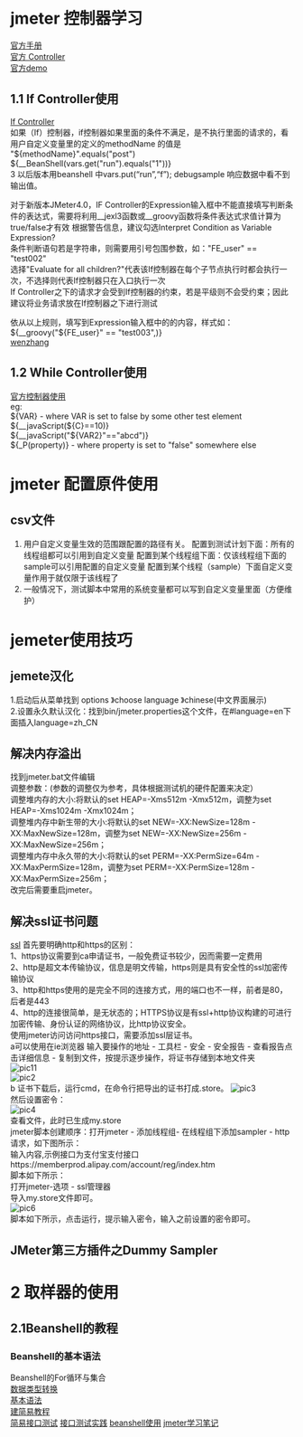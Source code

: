 # jmeter 控制器学习
[官方手册](http://jmeter.apache.org/usermanual/index.html)  
[官方 Controller](http://jmeter.apache.org/usermanual/component_reference.html#)  
[官方demo](https://jmeter.apache.org/demos/)    
## 1.1 If Controller使用  
[If Controller](https://www.jianshu.com/p/1e7a60ae49d1)  
如果（If）控制器，if控制器如果里面的条件不满足，是不执行里面的请求的，看用户自定义变量里的定义的methodName 的值是   
"${methodName}".equals("post")  ${__BeanShell(vars.get("run").equals("1"))}  
3 以后版本用beanshell 中vars.put(“run”,“f”); debugsample 响应数据中看不到输出值。  

对于新版本JMeter4.0，IF Controller的Expression输入框中不能直接填写判断条件的表达式，需要将利用__jexl3函数或__groovy函数将条件表达式求值计算为true/false才有效
根据警告信息，建议勾选Interpret Condition as Variable Expression?  
条件判断语句若是字符串，则需要用引号包围参数，如："FE_user" == "test002"  
选择"Evaluate for all children?"代表该If控制器在每个子节点执行时都会执行一次，不选择则代表If控制器只在入口执行一次  
If Controller之下的请求才会受到If控制器的约束，若是平级则不会受约束；因此建议将业务请求放在If控制器之下进行测试  
  
依从以上规则，填写到Expression输入框中的的内容，样式如：${__groovy("${FE_user}" == "test003",)}  
[wenzhang](https://blog.csdn.net/wx19900503/article/details/79206382)  
## 1.2 While Controller使用   
[官方控制器使用](http://jmeter.apache.org/usermanual/component_reference.html#)  
eg:  
${VAR} - where VAR is set to false by some other test element    
${__javaScript(${C}==10)}  
${__javaScript("${VAR2}"=="abcd")}  
${_P(property)} - where property is set to "false" somewhere else 

# jmeter 配置原件使用
## csv文件
1.	用户自定义变量生效的范围跟配置的路径有关。
配置到测试计划下面：所有的线程组都可以引用到自定义变量
配置到某个线程组下面：仅该线程组下面的sample可以引用配置的自定义变量
配置到某个线程（sample）下面自定义变量作用于就仅限于该线程了
2.	一般情况下，测试脚本中常用的系统变量都可以写到自定义变量里面（方便维护）

# jemeter使用技巧
## jemete汉化 
1.启动后从菜单找到 options 》choose language 》chinese(中文界面展示)  
2.设置永久默认汉化：找到bin/jmeter.properties这个文件，在#language=en下面插入language=zh_CN
 ## 解决内存溢出  
找到jmeter.bat文件编辑    
调整参数：(参数的调整仅为参考，具体根据测试机的硬件配置来决定）  
调整堆内存的大小:将默认的set HEAP=-Xms512m -Xmx512m，调整为set HEAP=-Xms1024m -Xmx1024m；  
调整堆内存中新生带的大小:将默认的set NEW=-XX:NewSize=128m -XX:MaxNewSize=128m，调整为set NEW=-XX:NewSize=256m -XX:MaxNewSize=256m；  
调整堆内存中永久带的大小:将默认的set PERM=-XX:PermSize=64m -XX:MaxPermSize=128m，调整为set PERM=-XX:PermSize=128m -XX:MaxPermSize=256m；  
改完后需要重启jmeter。

## 解决ssl证书问题
[ssl](https://blog.csdn.net/ajiatutu/article/details/79569756)
首先要明确http和https的区别：            
1、https协议需要到ca申请证书，一般免费证书较少，因而需要一定费用          
2、http是超文本传输协议，信息是明文传输，https则是具有安全性的ssl加密传输协议        
3、http和https使用的是完全不同的连接方式，用的端口也不一样，前者是80，后者是443      
4、http的连接很简单，是无状态的；HTTPS协议是有ssl+http协议构建的可进行加密传输、身份认证的网络协议，比http协议安全。  
使用jmeter访问访问https接口，需要添加ssl层证书。      
a可以使用在ie浏览器 输入要操作的地址 - 工具栏 - 安全 - 安全报告 - 查看报告点击详细信息 - 复制到文件，按提示逐步操作，将证书存储到本地文件夹    
![pic11](https://img-blog.csdn.net/20180315161655888?watermark/2/text/Ly9ibG9nLmNzZG4ubmV0L2FqaWF0dXR1/font/5a6L5L2T/fontsize/400/fill/I0JBQkFCMA==/dissolve/70)       
![pic2](https://img-blog.csdn.net/20180315161736230?watermark/2/text/Ly9ibG9nLmNzZG4ubmV0L2FqaWF0dXR1/font/5a6L5L2T/fontsize/400/fill/I0JBQkFCMA==/dissolve/70)     
b 证书下载后，运行cmd，在命令行把导出的证书打成.store。
![pic3](https://img-blog.csdn.net/20180315162029492?watermark/2/text/Ly9ibG9nLmNzZG4ubmV0L2FqaWF0dXR1/font/5a6L5L2T/fontsize/400/fill/I0JBQkFCMA==/dissolve/70)     
然后设置密令：  
![pic4](https://img-blog.csdn.net/20180315162117259?watermark/2/text/Ly9ibG9nLmNzZG4ubmV0L2FqaWF0dXR1/font/5a6L5L2T/fontsize/400/fill/I0JBQkFCMA==/dissolve/70)  
查看文件，此时已生成my.store  
jmeter脚本创建顺序：打开jmeter - 添加线程组- 在线程组下添加sampler - http请求，如下图所示：  
输入内容,示例接口为支付宝支付接口https://memberprod.alipay.com/account/reg/index.htm  
脚本如下所示：  
打开jmeter-选项 - ssl管理器  
导入my.store文件即可。  
![pic6](https://img-blog.csdn.net/20180315162316961?watermark/2/text/Ly9ibG9nLmNzZG4ubmV0L2FqaWF0dXR1/font/5a6L5L2T/fontsize/400/fill/I0JBQkFCMA==/dissolve/70)  
脚本如下所示，点击运行，提示输入密令，输入之前设置的密令即可。 
  
## JMeter第三方插件之Dummy Sampler
# 2 取样器的使用 
## 2.1Beanshell的教程
### Beanshell的基本语法
Beanshell的For循环与集合  
[数据类型转换](https://www.cnblogs.com/chongyou/p/10487853.html)      
[基本语法](https://blog.csdn.net/hujyhfwfh2/article/details/80862134)  
[建简易教程](https://www.cnblogs.com/puresoul/p/5092628.html)  
[简易接口测试](https://blog.csdn.net/weixin_34289744/article/details/89865692)
[接口测试实践](https://yq.aliyun.com/articles/486352)
[beanshell使用](https://www.cnblogs.com/puresoul/p/4949889.html)
[jmeter学习笔记]()
